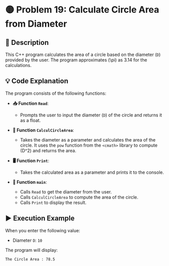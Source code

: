 # 🟡 Problem 19: Calculate Circle Area from Diameter

## 📜 Description
This C++ program calculates the area of a circle based on the diameter (`D`) provided by the user. The program approximates \(\pi\) as 3.14 for the calculations.

## 💡 Code Explanation

The program consists of the following functions:

- **📥 Function `Read`**:
  - Prompts the user to input the diameter (`D`) of the circle and returns it as a float.

- **📏 Function `CalculCircleArea`**:
  - Takes the diameter as a parameter and calculates the area of the circle. It uses the `pow` function from the `<cmath>` library to compute \(D^2\) and returns the area.

- **🖥️ Function `Print`**:
  - Takes the calculated area as a parameter and prints it to the console.

- **📅 Function `main`**:
  - Calls `Read` to get the diameter from the user.
  - Calls `CalculCircleArea` to compute the area of the circle.
  - Calls `Print` to display the result.

## ▶️ Execution Example
When you enter the following value:
- Diameter `D`: `10`

The program will display:
```plaintext
The Circle Area : 78.5
